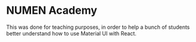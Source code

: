 # NUMEN Academy

This was done for teaching purposes, in order to help a bunch of students better understand how to use Material UI with React. 
